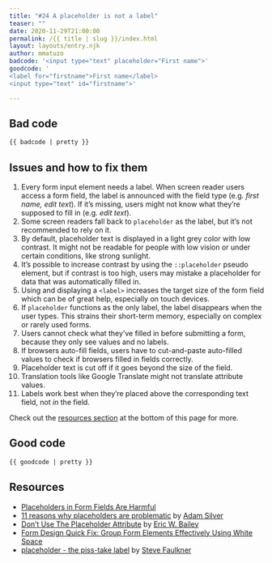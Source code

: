 ```yaml
---
title: "#24 A placeholder is not a label"
teaser: ""
date: 2020-11-29T21:00:00
permalink: /{{ title | slug }}/index.html
layout: layouts/entry.njk
author: mmatuzo
badcode: '<input type="text" placeholder="First name">'
goodcode: '
<label for="firstname">First name</label>
<input type="text" id="firstname">'

---
```


<div class="section bad">

## Bad code

```html
{{ badcode | pretty }}
```

</div>

<div class="section" id="issues">

## Issues and how to fix them

1. Every form input element needs a label. When screen reader users access a form field, the label is announced with the field type (e.g. _first name, edit text_). If it’s missing, users might not know what they’re supposed to fill in (e.g. _edit text_).
2. Some screen readers fall back to `placeholder` as the label, but it’s not recommended to rely on it.
3. By default, placeholder text is displayed in a light grey color with low contrast. It might not be readable for people with low vision or under certain conditions, like strong sunlight.
4. It’s possible to increase contrast by using the `::placeholder` pseudo element, but if contrast is too high, users may mistake a placeholder for data that was automatically filled in.
5. Using and displaying a `<label>` increases the target size of the form field which can be of great help, especially on touch devices.
6. If `placeholder` functions as the only label, the label disappears when the user types. This strains their short-term memory, especially on complex or rarely used forms.
7. Users cannot check what they’ve filled in before submitting a form, because they only see values and no labels.
8. If browsers auto-fill fields, users have to cut-and-paste auto-filled values to check if browsers filled in fields correctly.
9. Placeholder text is cut off if it goes beyond the size of the field.
10. Translation tools like Google Translate might not translate attribute values.
11. Labels work best when they’re placed above the corresponding text field, not _in_ the field.

Check out the [resources section](#resources) at the bottom of this page for more.

</div>

<div class="section">

## Good code

```html
{{ goodcode | pretty }}
```

</div>

<div class="section">

<h2 id="resources">Resources</h2>

- [Placeholders in Form Fields Are Harmful](https://www.nngroup.com/articles/form-design-placeholders/)
- [11 reasons why placeholders are problematic](https://medium.com/simple-human/10-reasons-why-placeholders-are-problematic-f8079412b960) by [Adam Silver](https://twitter.com/adambsilver)
- [Don’t Use The Placeholder Attribute](https://www.smashingmagazine.com/2018/06/placeholder-attribute/) by [Eric W. Bailey](https://ericwbailey.design/)
- [Form Design Quick Fix: Group Form Elements Effectively Using White Space](https://www.nngroup.com/articles/form-design-white-space/)
- [placeholder - the piss-take label](https://codepen.io/stevef/post/placeholder-the-piss-take-label) by [Steve Faulkner](https://twitter.com/stevefaulkner)

</div>
